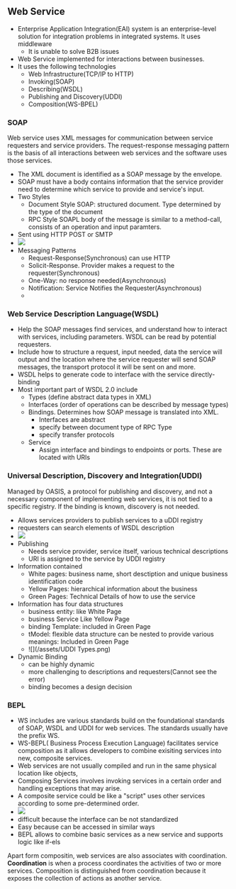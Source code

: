 ## Web Service

* Enterprise Application Integration\(EAI\) system is an enterprise-level solution for integration problems in integrated systems. It uses middleware
  * It is unable to solve B2B issues
* Web Service implemented for interactions between businesses. 
* It uses the following technologies
  * Web Infrastructure\(TCP/IP to HTTP\)
  * Invoking\(SOAP\)
  * Describing\(WSDL\)
  * Publishing and Discovery\(UDDI\)
  * Composition\(WS-BPEL\)

### SOAP

Web service uses XML messages for communication between service requesters and service providers. The request-response messaging pattern is the basis of all interactions between web services and the software uses those services.

* The XML document is identified as a SOAP message by the envelope. 
* SOAP must have a body contains information that the service provider need to determine which service to provide and service's input.
* Two Styles
  * Document Style SOAP: structured document. Type determined by the type of the document
  * RPC Style SOAPL body of the message is similar to a method-call, consists of an operation and input paramters. 
* Sent using HTTP POST or SMTP
* ![](/assets/SOAP.png)
* Messaging Patterns
  * Request-Response\(Synchronous\) can use HTTP
  * Solicit-Response. Provider makes a request to the requester\(Synchronous\)
  * One-Way: no response needed\(Asynchronous\)
  * Notification: Service Notifies the Requester\(Asynchronous\)
  * 

### Web Service Description Language\(WSDL\)

* Help the SOAP messages find services, and understand how to interact with services, including parameters. WSDL can be read by potential requesters. 
* Include how to structure a request, input needed, data the service will output and the location where the service requester will send SOAP messages, the transport protocol it will be sent on and more.
* WSDL helps to generate code to interface with the service directly-binding
* Most important part of WSDL 2.0 include
  * Types \(define abstract data types in XML\)
  * Interfaces \(order of operations can be described by message types\)
  * Bindings. Determines how SOAP message is translated into XML. 
    * Interfaces are abstract
    * specify between document type of RPC Type
    * specify transfer protocols
  * Service
    * Assign interface and bindings to endpoints or ports. These are located with URIs

### Universal Description, Discovery and Integration\(UDDI\)

Managed by OASIS, a protocol for publishing and discovery, and not a necessary component of implementing web services, it is not tied to a specific registry. If the binding is known, discovery is not needed.

* Allows services providers to publish services to a uDDI registry
* requesters can search elements of WSDL description
* ![](/assets/UDDI.png)
* Publishing
  * Needs service provider, service itself, various technical descriptions
  * URI is assigned to the service by UDDI registry
* Information contained
  * White pages: business name, short desctiption and unique business identification code
  * Yellow Pages: hierarchical information about the business
  * Green Pages: Technical Details of how to use the service
* Information has four data structures
  * business entity: like White Page
  * business Service Like Yellow Page
  * binding Template: included in Green Page
  * tModel: flexible data structure can be nested to provide various meanings: Included in Green Page
  * ![](/assets/UDDI Types.png)
* Dynamic Binding
  * can be highly dynamic
  * more challenging to descriptions and requesters\(Cannot see the error\)
  * binding becomes a design decision

### BEPL

* WS includes are various standards build on the foundational standards of SOAP, WSDL and UDDI for web services. The standards usually have the prefix WS.
* WS-BEPL\( Business Process Execution Language\) facilitates service composition as it allows developers to combine exisiting services into new, composite services. 
* Web services are not usually compiled and run in the same physical location like objects,
* Composing Services involves invoking services in a certain order and handling exceptions that may arise. 
* A composite service could be like a "script" uses other services according to some pre-determined order.
* ![](/assets/BEPL.png)
* difficult because the interface can be not standardized
* Easy because can be accessed in similar ways
* BEPL allows to combine basic services as a new service and supports logic like if-els

Apart form compositin, web services are also associates with coordination. **Coordination** is when a process coordinates the activities of two or more services. Composition is distinguished from coordination because it exposes the collection of actions as another service.

